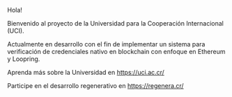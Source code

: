 Hola!

Bienvenido al proyecto de la Universidad para la Cooperación Internacional (UCI).

Actualmente en desarrollo con el fin de implementar un sistema para verificación de credenciales nativo en blockchain con enfoque en Ethereum y Loopring.

Aprenda más sobre la Universidad en https://uci.ac.cr/

Participe en el desarrollo regenerativo en https://regenera.cr/
